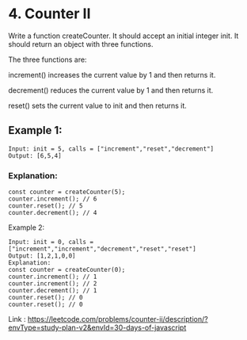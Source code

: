 
# 4. Counter II

Write a function createCounter. It should accept an initial integer init. It should return an object with three functions.

The three functions are:

increment() increases the current value by 1 and then returns it.

decrement() reduces the current value by 1 and then returns it.

reset() sets the current value to init and then returns it.
 

## Example 1:
```
Input: init = 5, calls = ["increment","reset","decrement"]
Output: [6,5,4]
```

### Explanation:
```
const counter = createCounter(5);
counter.increment(); // 6
counter.reset(); // 5
counter.decrement(); // 4
```

Example 2:
```
Input: init = 0, calls = ["increment","increment","decrement","reset","reset"]
Output: [1,2,1,0,0]
Explanation:
const counter = createCounter(0);
counter.increment(); // 1
counter.increment(); // 2
counter.decrement(); // 1
counter.reset(); // 0
counter.reset(); // 0
```

Link : 
https://leetcode.com/problems/counter-ii/description/?envType=study-plan-v2&envId=30-days-of-javascript

